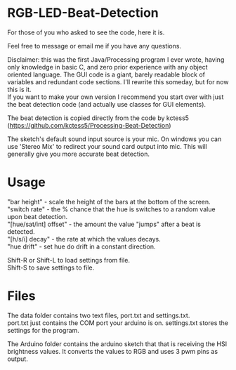 # RGB-LED-Beat-Detection

For those of you who asked to see the code, here it is.

Feel free to message or email me if you have any questions.

Disclaimer: this was the first Java/Processing program I ever wrote, 
having only knowledge in basic C, and zero prior experience with any object oriented language. 
The GUI code is a giant, barely readable block of variables and redundant code sections.
I'll rewrite this someday, but for now this is it.  
If you want to make your own version I recommend you start over with just the beat detection
code (and actually use classes for GUI elements).

The beat detection is copied directly from the code
by kctess5 (https://github.com/kctess5/Processing-Beat-Detection)

The sketch's default sound input source is your mic. On windows you can use 
'Stereo Mix' to redirect your sound card output into mic. This will
generally give you more accurate beat detection.

# Usage
"bar height" - scale the height of the bars at the bottom of the screen.  
"switch rate" - the % chance that the hue is switches to a random value upon beat detection.  
"[hue/sat/int] offset" - the amount the value "jumps" after a beat is detected.  
"[h/s/i] decay" - the rate at which the values decays.  
"hue drift" - set hue do drift in a constant direction.  

Shift-R or Shift-L to load settings from file.  
Shift-S to save settings to file.

# Files
The data folder contains two text files, port.txt and settings.txt.  
port.txt just contains the COM port your arduino is on.
settings.txt stores the settings for the program.

The Arduino folder contains the arduino sketch that that is receiving the HSI brightness values.
It converts the values to RGB and uses 3 pwm pins as output. 


